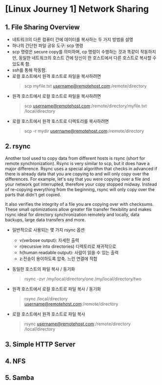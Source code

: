 # [Linux Journey 1] Network Sharing
## 1. File Sharing Overview
- 네트워크의 다른 컴퓨터 간에 데이터를 복사하는 두 가지 방법을 설명
- 하나의 간단한 파일 공유 도구: scp 명령
- scp 명령은 secure copy를 의미하며, cp 명령이 수행하는 것과 똑같이 작동하지만, 동일한 네트워크의 호스트 간에 당신이 한 호스트에서 다른 호스트로 복사할 수 있도록 함.
- ssh를 통해 작동함.
- 로컬 호스트에서 원격 호스트로 파일을 복사하려면
  > scp myfile.txt username@remotehost.com:/remote/directory
- 원격 호스트에서 로컬 호스트로 파일을 복사하려면
  > scp username@remotehost.com:/remote/directory/myfile.txt /local/directory
- 로컬 호스트에서 원격 호스트로 디렉토리를 복사하려면
  > scp -r mydir username@remotehost.com:/remote/directory

## 2. rsync
Another tool used to copy data from different hosts is rsync (short for remote synchronization). Rsync is very similar to scp, but it does have a major difference. Rsync uses a special algorithm that checks in advanced if there is already data that you are copying to and will only copy over the differences. For example, let's say that you were copying over a file and your network got interrupted, therefore your copy stopped midway. Instead of re-copying everything from the beginning, rsync will only copy over the parts that didn't get copied.

It also verifies the integrity of a file you are copying over with checksums. These small optimizations allow greater file transfer flexibility and makes rsync ideal for directory synchronization remotely and locally, data backups, large data transfers and more.

- 일반적으로 사용되는 몇 가지 rsync 옵션
  - v(verbose output): 자세한 출력
  - r(recursive into directories) 디렉토리로 재귀적으로
  - h(human readable output): 사람이 읽을 수 있는 출력
  - z:전송이 용이하도록 압축. 느린 연결에 적합

- 동일한 호스트의 파일 복사 / 동기화
  > rsync -zvr /my/local/directory/one /my/local/directory/two
- 원격 호스트에서 로컬 호스트로 파일 복사 / 동기화
  > rsync /local/directory username@remotehost.com:/remote/directory
- 로컬 호스트에서 원격 호스트로 파일 복사
  > rsync username@remotehost.com:/remote/directory /local/directory

## 3. Simple HTTP Server
## 4. NFS
## 5. Samba
